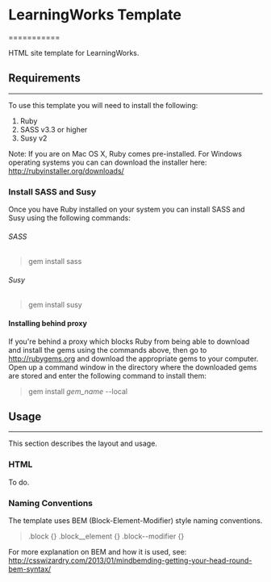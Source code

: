 # LearningWorks Template #
===========

HTML site template for LearningWorks. 



## Requirements ##
----------

To use this template you will need to install the following:

1. Ruby
2. SASS v3.3 or higher
3. Susy v2

Note: If you are on Mac OS X, Ruby comes pre-installed. For Windows operating systems you can can download the installer here: http://rubyinstaller.org/downloads/

### Install SASS and Susy ###

Once you have Ruby installed on your system you can install SASS and Susy using the following commands:

###### SASS #######
> gem install sass

###### Susy #######
> gem install susy


#### Installing behind proxy ####

If you're behind a proxy which blocks Ruby from being able to download and install the gems using the commands above, then go to http://rubygems.org and download the appropriate gems to your computer. Open up a command window in the directory where the downloaded gems are stored and enter the following command to install them:

> gem install *gem_name* --local



## Usage ##
----------

This section describes the layout and usage.

### HTML ###

To do.

### Naming Conventions ###

The template uses BEM (Block-Element-Modifier) style naming conventions. 

> .block {}
> .block__element {}
> .block--modifier {}

For more explanation on BEM and how it is used, see: http://csswizardry.com/2013/01/mindbemding-getting-your-head-round-bem-syntax/




